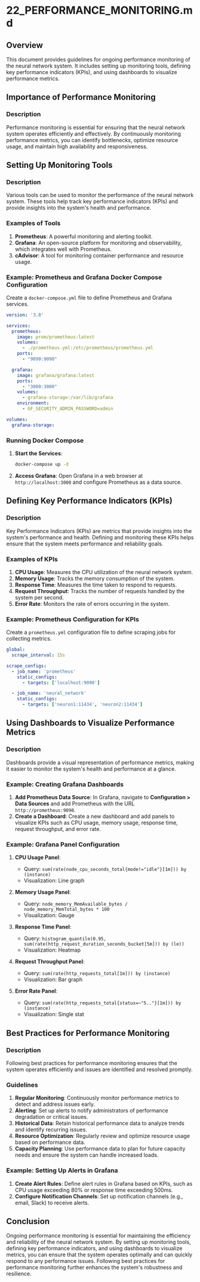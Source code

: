 # 22_PERFORMANCE_MONITORING.md

## Overview

This document provides guidelines for ongoing performance monitoring of the neural network system. It includes setting up monitoring tools, defining key performance indicators (KPIs), and using dashboards to visualize performance metrics.

## Importance of Performance Monitoring

### Description

Performance monitoring is essential for ensuring that the neural network system operates efficiently and effectively. By continuously monitoring performance metrics, you can identify bottlenecks, optimize resource usage, and maintain high availability and responsiveness.

## Setting Up Monitoring Tools

### Description

Various tools can be used to monitor the performance of the neural network system. These tools help track key performance indicators (KPIs) and provide insights into the system's health and performance.

### Examples of Tools

1. **Prometheus**: A powerful monitoring and alerting toolkit.
2. **Grafana**: An open-source platform for monitoring and observability, which integrates well with Prometheus.
3. **cAdvisor**: A tool for monitoring container performance and resource usage.

### Example: Prometheus and Grafana Docker Compose Configuration

Create a `docker-compose.yml` file to define Prometheus and Grafana services.

```yaml
version: '3.8'

services:
  prometheus:
    image: prom/prometheus:latest
    volumes:
      - ./prometheus.yml:/etc/prometheus/prometheus.yml
    ports:
      - "9090:9090"

  grafana:
    image: grafana/grafana:latest
    ports:
      - "3000:3000"
    volumes:
      - grafana-storage:/var/lib/grafana
    environment:
      - GF_SECURITY_ADMIN_PASSWORD=admin

volumes:
  grafana-storage:
```

### Running Docker Compose

1. **Start the Services**:
   ```sh
   docker-compose up -d
   ```

2. **Access Grafana**: Open Grafana in a web browser at `http://localhost:3000` and configure Prometheus as a data source.

## Defining Key Performance Indicators (KPIs)

### Description

Key Performance Indicators (KPIs) are metrics that provide insights into the system's performance and health. Defining and monitoring these KPIs helps ensure that the system meets performance and reliability goals.

### Examples of KPIs

1. **CPU Usage**: Measures the CPU utilization of the neural network system.
2. **Memory Usage**: Tracks the memory consumption of the system.
3. **Response Time**: Measures the time taken to respond to requests.
4. **Request Throughput**: Tracks the number of requests handled by the system per second.
5. **Error Rate**: Monitors the rate of errors occurring in the system.

### Example: Prometheus Configuration for KPIs

Create a `prometheus.yml` configuration file to define scraping jobs for collecting metrics.

```yaml
global:
  scrape_interval: 15s

scrape_configs:
  - job_name: 'prometheus'
    static_configs:
      - targets: ['localhost:9090']

  - job_name: 'neural_network'
    static_configs:
      - targets: ['neuron1:11434', 'neuron2:11434']
```

## Using Dashboards to Visualize Performance Metrics

### Description

Dashboards provide a visual representation of performance metrics, making it easier to monitor the system's health and performance at a glance.

### Example: Creating Grafana Dashboards

1. **Add Prometheus Data Source**: In Grafana, navigate to **Configuration > Data Sources** and add Prometheus with the URL `http://prometheus:9090`.
2. **Create a Dashboard**: Create a new dashboard and add panels to visualize KPIs such as CPU usage, memory usage, response time, request throughput, and error rate.

### Example: Grafana Panel Configuration

1. **CPU Usage Panel**:
   - Query: `sum(rate(node_cpu_seconds_total{mode!="idle"}[1m])) by (instance)`
   - Visualization: Line graph

2. **Memory Usage Panel**:
   - Query: `node_memory_MemAvailable_bytes / node_memory_MemTotal_bytes * 100`
   - Visualization: Gauge

3. **Response Time Panel**:
   - Query: `histogram_quantile(0.95, sum(rate(http_request_duration_seconds_bucket[5m])) by (le))`
   - Visualization: Heatmap

4. **Request Throughput Panel**:
   - Query: `sum(rate(http_requests_total[1m])) by (instance)`
   - Visualization: Bar graph

5. **Error Rate Panel**:
   - Query: `sum(rate(http_requests_total{status=~"5.."}[1m])) by (instance)`
   - Visualization: Single stat

## Best Practices for Performance Monitoring

### Description

Following best practices for performance monitoring ensures that the system operates efficiently and issues are identified and resolved promptly.

### Guidelines

1. **Regular Monitoring**: Continuously monitor performance metrics to detect and address issues early.
2. **Alerting**: Set up alerts to notify administrators of performance degradation or critical issues.
3. **Historical Data**: Retain historical performance data to analyze trends and identify recurring issues.
4. **Resource Optimization**: Regularly review and optimize resource usage based on performance data.
5. **Capacity Planning**: Use performance data to plan for future capacity needs and ensure the system can handle increased loads.

### Example: Setting Up Alerts in Grafana

1. **Create Alert Rules**: Define alert rules in Grafana based on KPIs, such as CPU usage exceeding 80% or response time exceeding 500ms.
2. **Configure Notification Channels**: Set up notification channels (e.g., email, Slack) to receive alerts.

## Conclusion

Ongoing performance monitoring is essential for maintaining the efficiency and reliability of the neural network system. By setting up monitoring tools, defining key performance indicators, and using dashboards to visualize metrics, you can ensure that the system operates optimally and can quickly respond to any performance issues. Following best practices for performance monitoring further enhances the system's robustness and resilience.